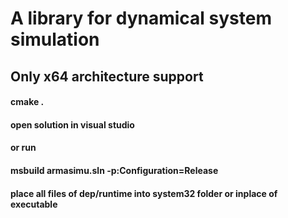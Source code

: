 # A library for dynamical system simulation
## Only x64 architecture support
#### cmake .
#### open solution in visual studio
#### or run 
#### msbuild armasimu.sln -p:Configuration=Release
#### place all files of dep/runtime into system32 folder or inplace of executable
